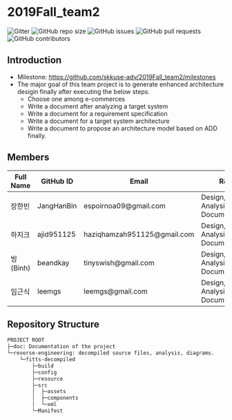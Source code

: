 # 2019Fall_team2

![Gitter](https://img.shields.io/gitter/room/skkuse-adv/2019Fall_team2) ![GitHub repo size](https://img.shields.io/github/repo-size/skkuse-adv/2019Fall_team2) ![GitHub issues](https://img.shields.io/github/issues/skkuse-adv/2019Fall_team2) ![GitHub pull requests](https://img.shields.io/github/issues-pr/skkuse-adv/2019Fall_team2) ![GitHub contributors](https://img.shields.io/github/contributors/skkuse-adv/2019Fall_team2)

## Introduction
* Milestone: https://github.com/skkuse-adv/2019Fall_team2/milestones
* The major goal of this team project is to generate enhanced architecture desigin finally after executing the below steps. 
   * Choose one among e-commerces
   * Write a document after analyzing a target system
   * Write a document for a requirement specification
   * Write a document for a target system architecture
   * Write a document to propose an architecture model based on ADD finally.


## Members
| Full Name   | GitHub ID | Email             | R&R |
|-------------|-----------|-------------------|-----|
| 장한빈       | JangHanBin       | espoirnoa09@gmail\.com               | Design, Analysis, Documentation |
| 하지크       | ajid951125       | haziqhamzah951125@gmail\.com               | Design, Analysis, Documentation |
| 빙 \(Binh\) | beandkay       | tinyswish@gmail\.com               | Design, Analysis, Documentation |
| 임근식       | leemgs    | leemgs@gmail\.com | Design, Analysis, Documentation |


## Repository Structure

```bash
PROJECT ROOT
├─doc: Documentation of the project
└─reverse-engineering: decompiled source files, analysis, diagrams.
    └─fitts-decompiled
        ├─build
        ├─config
        ├─resource
        ├─src
        │  ├─assets
        │  ├─components
        │  └─xml
        └─Manifest

```
